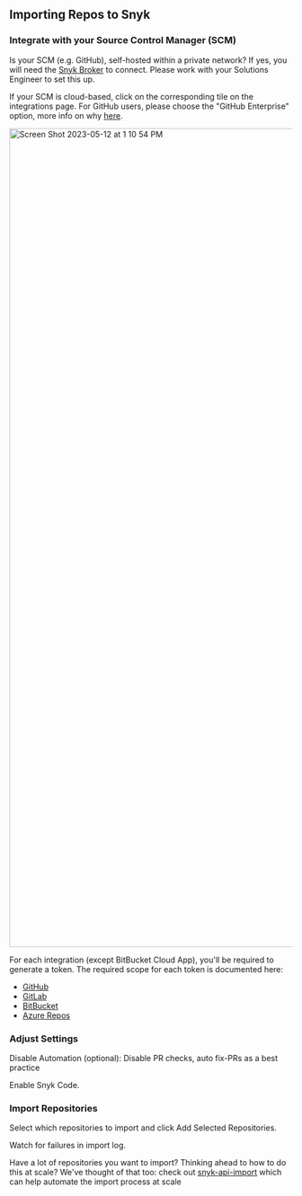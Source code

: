 ## Importing Repos to Snyk

### Integrate with your Source Control Manager (SCM)

Is your SCM (e.g. GitHub), self-hosted within a private network? If yes, you will need the [Snyk Broker](https://docs.snyk.io/snyk-admin/snyk-broker) to connect. Please work with your Solutions Engineer to set this up.

If your SCM is cloud-based, click on the corresponding tile on the integrations page. For GitHub users, please choose the "GitHub Enterprise" option, more info on why [here](https://docs.snyk.io/integrations/git-repository-scm-integrations/introduction-to-git-repository-integrations/using-github-or-github-enterprise-integration).

<img width="1458" alt="Screen Shot 2023-05-12 at 1 10 54 PM" src="https://github.com/dylansnyk/poc-getting-started/assets/94395157/be626692-241c-479c-bdfb-9d34fd65e836">

For each integration (except BitBucket Cloud App), you'll be required to generate a token. The required scope for each token is documented here:
* [GitHub](https://docs.snyk.io/integrations/git-repository-scm-integrations/github-enterprise-integration#setting-up-a-github-enterprise-integration)
* [GitLab](https://docs.snyk.io/integrations/git-repository-scm-integrations/gitlab-integration#set-up-gitlab-integration)
* [BitBucket](https://docs.snyk.io/integrations/git-repository-scm-integrations/bitbucket-data-center-server-integration#setting-up-a-bitbucket-dc-server-integration)
* [Azure Repos](https://docs.snyk.io/integrations/git-repository-scm-integrations/azure-repositories-integration#setting-up-an-azure-repository-integration)

### Adjust Settings

Disable Automation (optional): Disable PR checks, auto fix-PRs as a best practice

Enable Snyk Code.

### Import Repositories 

Select which repositories to import and click Add Selected Repositories.

Watch for failures in import log.

Have a lot of repositories you want to import? Thinking ahead to how to do this at scale? We've thought of that too: check out [snyk-api-import](https://github.com/snyk-tech-services/snyk-api-import) which can help automate the import process at scale

